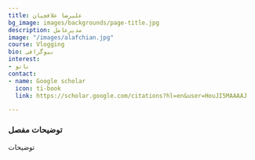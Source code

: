 ```yaml
---
title: علیرضا علافچیان
bg_image: images/backgrounds/page-title.jpg
description: مدیرعامل
image: "/images/alafchian.jpg"
course: Vlogging
bio: بیوگرافی
interest:
- نانو
contact:
- name: Google scholar
  icon: ti-book
  link: https://scholar.google.com/citations?hl=en&user=HouJI5MAAAAJ

---
```

### توضیحات مفصل

توضیحات